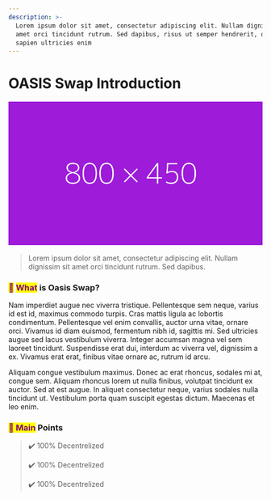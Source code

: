 ```yaml
---
description: >-
  Lorem ipsum dolor sit amet, consectetur adipiscing elit. Nullam dignissim sit
  amet orci tincidunt rutrum. Sed dapibus, risus ut semper hendrerit, quam
  sapien ultricies enim
---
```


# OASIS Swap Introduction

![Sed dictum elit massa, maximus fermentum lectus lobortis sagittis.](<.gitbook/assets/fff (1) (1).png>)

> Lorem ipsum dolor sit amet, consectetur adipiscing elit. Nullam dignissim sit amet orci tincidunt rutrum. Sed dapibus.



### <mark style="color:purple;">🌴</mark> <mark style="color:purple;"></mark><mark style="color:purple;">**What**</mark> is Oasis Swap?

Nam imperdiet augue nec viverra tristique. Pellentesque sem neque, varius id est id, maximus commodo turpis. Cras mattis ligula ac lobortis condimentum. Pellentesque vel enim convallis, auctor urna vitae, ornare orci. Vivamus id diam euismod, fermentum nibh id, sagittis mi. Sed ultricies augue sed lacus vestibulum viverra. Integer accumsan magna vel sem laoreet tincidunt. Suspendisse erat dui, interdum ac viverra vel, dignissim a ex. Vivamus erat erat, finibus vitae ornare ac, rutrum id arcu.

Aliquam congue vestibulum maximus. Donec ac erat rhoncus, sodales mi at, congue sem. Aliquam rhoncus lorem ut nulla finibus, volutpat tincidunt ex auctor. Sed at est augue. In aliquet consectetur neque, varius sodales nulla tincidunt ut. Vestibulum porta quam suscipit egestas dictum. Maecenas et leo enim.

### <mark style="color:purple;">🧬 Main</mark> Points

> ✔️ 100% Decentrelized
>
> ✔️ 100% Decentrelized
>
> ✔️ 100% Decentrelized
